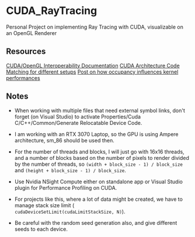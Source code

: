 # CUDA_RayTracing
Personal Project on implementing Ray Tracing with CUDA, visualizable on an OpenGL Renderer

## Resources

[CUDA/OpenGL Interoperability Documentation](https://docs.nvidia.com/cuda/cuda-runtime-api/group__CUDART__OPENGL.html)
[CUDA Architecture Code Matching for different setups](https://arnon.dk/matching-sm-architectures-arch-and-gencode-for-various-nvidia-cards/)
[Post on how occupancy influences kernel performances](https://stackoverflow.com/questions/6688534/cuda-dependence-of-kernel-performance-on-occupancy)

## Notes

- When working with multiple files that need external symbol links, don't forget (on Visual Studio) to activate Properties/Cuda C/C++/Common/Generate Relocatable Device Code.

- I am working with an RTX 3070 Laptop, so the GPU is using Ampere architecture, sm_86 should be used then.

- For the number of threads and blocks, I will just go with 16x16 threads, and a number of blocks based on the number of pixels to render divided by the number of threads, so `(width + block_size - 1) / block_size` and `(height + block_size - 1) / block_size`.

- Use Nvidia NSight Compute either on standalone app or Visual Studio plugin for Performance Profiling on CUDA.

- For projects like this, where a lot of data might be created, we have to manage stack size limit (`        cudaDeviceSetLimit(cudaLimitStackSize, N)`).

- Be careful with the random seed generation also, and give different seeds to each device.